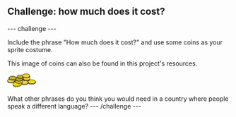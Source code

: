 ## Challenge: how much does it cost?

--- challenge ---

Include the phrase "How much does it cost?" and use some coins as your sprite costume. 

This image of coins can also be found in this project's resources.

![Coins sprite](images/coinsSmall.png)

What other phrases do you think you would need in a country where people speak a different language?
--- /challenge ---
